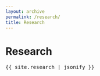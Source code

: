 ```yaml
---
layout: archive
permalink: /research/
title: Research
---
```


<h1>Research</h1>

<pre>{{ site.research | jsonify }}</pre>
